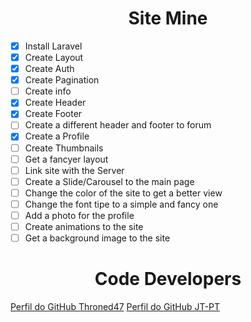 <h1 align="center"> Site Mine </h1>

- [X] Install Laravel
- [X] Create Layout
- [X] Create Auth
- [X] Create Pagination
- [ ] Create info
- [X] Create Header
- [X] Create Footer
- [ ] Create a different header and footer to forum
- [X] Create a Profile
- [ ] Create Thumbnails
- [ ] Get a fancyer layout
- [ ] Link site with the Server
- [ ] Create a Slide/Carousel to the main page
- [ ] Change the color of the site to get a better view
- [ ] Change the font tipe to a simple and fancy one
- [ ] Add a photo for the profile
- [ ] Create animations to the site
- [ ] Get a background image to the site

<h1 align="center"> Code Developers </h1>

[Perfil do GitHub Throned47][GitHubDG]
[Perfil do GitHub JT-PT][GitHubJT]



[GitHubDG]: https://github.com/Throned47
[GitHubJT]: https://github.com/JT-PT 
